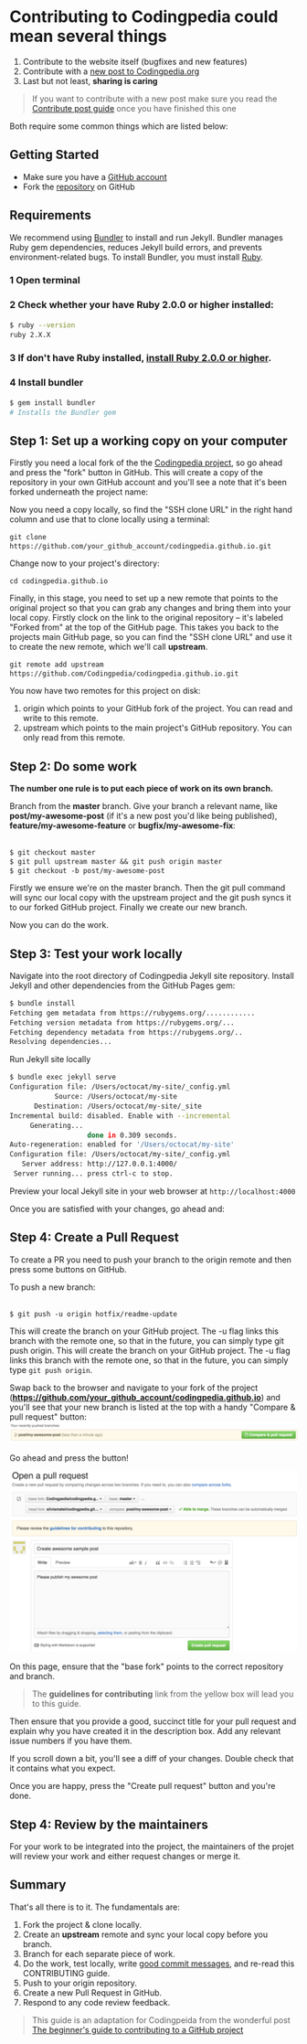 # Contributing to Codingpedia could mean several things

1. Contribute to the website itself (bugfixes and new features)
2. Contribute with a [new post to Codingpedia.org](CONTRIBUTING_POST.md)
3. Last but not least, **sharing is caring**

> If you want to contribute with a new post make sure you read the [Contribute post guide](CONTRIBUTING_POST.md)
once you have finished this one

Both require some common things which are listed below:

## Getting Started
* Make sure you have a [GitHub account](https://github.com/signup/free)
* Fork the [repository](https://github.com/Codingpedia/codingpedia.github.io) on GitHub

## Requirements
We recommend using [Bundler](http://bundler.io/) to install and run Jekyll. Bundler manages Ruby gem dependencies, reduces Jekyll build errors, and prevents environment-related bugs. To install Bundler, you must install [Ruby](https://www.ruby-lang.org/).

### 1 Open terminal

### 2 Check whether your have Ruby 2.0.0 or higher installed:
```bash
$ ruby --version
ruby 2.X.X
```
### 3 If don't have Ruby installed, [install Ruby 2.0.0 or higher](https://www.ruby-lang.org/en/downloads/). 

### 4 Install bundler
```bash
$ gem install bundler
# Installs the Bundler gem
```

## Step 1: Set up a working copy on your computer
Firstly you need a local fork of the the [Codingpedia project](https://github.com/Codingpedia/codingpedia.github.io), so go ahead and press the "fork" button in GitHub. This will create a copy of the repository in your own GitHub account and you'll see a note that it's been forked underneath the project name:

Now you need a copy locally, so find the "SSH clone URL" in the right hand column and use that to clone locally using a terminal:
<pre><code class="bash">git clone https://github.com/your_github_account/codingpedia.github.io.git</pre></code>

Change now to your project's directory:
<pre><code class="bash">cd codingpedia.github.io</pre></code>

Finally, in this stage, you need to set up a new remote that points to the original project so that you can grab any changes and bring them into your local copy. Firstly clock on the link to the original repository – it's labeled "Forked from" at the top of the GitHub page. This takes you back to the projects main GitHub page, so you can find the "SSH clone URL" and use it to create the new remote, which we'll call **upstream**.

<pre><code class="bash">git remote add upstream https://github.com/Codingpedia/codingpedia.github.io.git</pre></code>

You now have two remotes for this project on disk:

1. origin which points to your GitHub fork of the project. You can read and write to this remote.
2. upstream which points to the main project's GitHub repository. You can only read from this remote.

## Step 2: Do some work

**The number one rule is to put each piece of work on its own branch.**

Branch from the **master** branch. Give your branch a relevant name,
like __post/my-awesome-post__ (if it's a new post you'd like being published), __feature/my-awesome-feature__ or __bugfix/my-awesome-fix__:

<pre><code class="bash">
$ git checkout master
$ git pull upstream master && git push origin master
$ git checkout -b post/my-awesome-post
</pre></code>

Firstly we ensure we're on the master branch. Then the git pull command will sync our local copy with the upstream project
and the git push syncs it to our forked GitHub project. Finally we create our new branch.

Now you can do the work.

## Step 3: Test your work locally

Navigate into the root directory of Codingpedia Jekyll site repository.
Install Jekyll and other dependencies from the GitHub Pages gem:
```bash
$ bundle install
Fetching gem metadata from https://rubygems.org/............
Fetching version metadata from https://rubygems.org/...
Fetching dependency metadata from https://rubygems.org/..
Resolving dependencies...
```

Run Jekyll site locally
```bash
$ bundle exec jekyll serve
Configuration file: /Users/octocat/my-site/_config.yml
           Source: /Users/octocat/my-site
      Destination: /Users/octocat/my-site/_site
Incremental build: disabled. Enable with --incremental
     Generating...
                   done in 0.309 seconds.
Auto-regeneration: enabled for '/Users/octocat/my-site'
Configuration file: /Users/octocat/my-site/_config.yml
   Server address: http://127.0.0.1:4000/
 Server running... press ctrl-c to stop.
```

Preview your local Jekyll site in your web browser at <code>http://localhost:4000</code>

Once you are satisfied with your changes, go ahead and:

## Step 4: Create a Pull Request

To create a PR you need to push your branch to the origin remote and then press some buttons on GitHub.

To push a new branch:
<pre><code class="bash">
$ git push -u origin hotfix/readme-update
</pre></code>

This will create the branch on your GitHub project. The -u flag links this branch with the remote one, so that in the future,
you can simply type git push origin.
This will create the branch on your GitHub project. The -u flag links this branch with the remote one, so that in the future, you can simply type <code>git push origin</code>.

Swap back to the browser and navigate to your fork of the project (**https://github.com/your_github_account/codingpedia.github.io**)
and you'll see that your new branch is listed at the top with a handy "Compare & pull request" button:
![Pull request button](images/contributing/contributing-pull-request-button.png)

Go ahead and press the button!

![Open pull request](images/contributing/contributing-open-pull-request.png)

On this page, ensure that the "base fork" points to the correct repository and branch.

> The __guidelines for contributing__ link from the yellow box will lead you to this guide.

Then ensure that you provide a good, succinct title for your pull request and explain why you have created it in the description box.
Add any relevant issue numbers if you have them.

If you scroll down a bit, you'll see a diff of your changes. Double check that it contains what you expect.

Once you are happy, press the "Create pull request" button and you're done.

## Step 4: Review by the maintainers

For your work to be integrated into the project, the maintainers of the projet will review your work and either request changes or merge it.

## Summary

That's all there is to it. The fundamentals are:

1. Fork the project & clone locally.
2. Create an __upstream__ remote and sync your local copy before you branch.
3. Branch for each separate piece of work.
4. Do the work, test locally, write [good commit messages](https://blogs.gnome.org/danni/2011/10/25/a-guide-to-writing-git-commit-messages/), and re-read this CONTRIBUTING guide.
5. Push to your origin repository.
6. Create a new Pull Request in GitHub.
7. Respond to any code review feedback.

> This guide is an adaptation for Codingpeida from the wonderful post [The beginner's guide to contributing to a GitHub project](https://akrabat.com/the-beginners-guide-to-contributing-to-a-github-project/)
